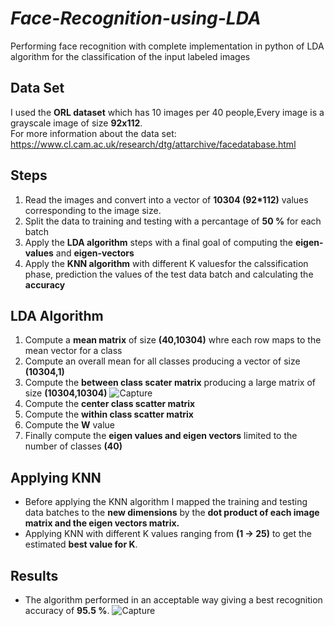 # ***Face-Recognition-using-LDA***
Performing face recognition with complete implementation in python of LDA algorithm for the classification of the input labeled images


## **Data Set**
I used the **ORL dataset** which has 10 images per 40 people,Every image is a grayscale image of size **92x112**.<br/>
For more information about the data set:<br/>
https://www.cl.cam.ac.uk/research/dtg/attarchive/facedatabase.html



## **Steps**
1. Read the images and convert into a vector of **10304 (92*112)** values corresponding to the image size.
2. Split the data to training and testing with a percantage of **50 %** for each batch
3. Apply the **LDA algorithm** steps with a final goal of computing the **eigen-values** and **eigen-vectors**
4. Apply the **KNN algorithm** with different K valuesfor the calssification phase, prediction the values of the test data batch and calculating the **accuracy**<br/>


## **LDA Algorithm**
1. Compute a **mean matrix** of size **(40,10304)** whre each row maps to the mean vector for a class
2. Compute an overall mean for all classes producing a vector of size **(10304,1)**
3. Compute the **between class scater matrix** producing a large matrix of size **(10304,10304)**
![Capture](https://user-images.githubusercontent.com/37254194/65734405-11087900-e0d3-11e9-9e5c-a9f72d23dd2b.PNG)
4. Compute the **center class scatter matrix**
5. Compute the **within class scatter matrix**
6. Compute the **W** value 
7. Finally compute the **eigen values and eigen vectors** limited to the number of classes **(40)**<br/>



## **Applying KNN**
- Before applying the KNN algorithm I mapped the training and testing data batches to the **new dimensions** by the **dot product of each image matrix and the eigen vectors matrix.**
- Applying KNN with different K values ranging from **(1 -> 25)** to get the estimated **best value for K**.


## **Results**
- The algorithm performed in an acceptable way giving a best recognition accuracy of **95.5 %**.
![Capture](https://user-images.githubusercontent.com/37254194/65734760-cb4cb000-e0d4-11e9-954f-0de6e8375431.PNG)<br/>
